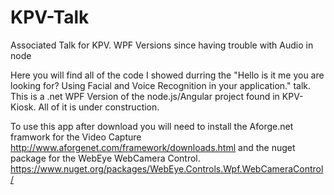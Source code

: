 # KPV-Talk
Associated Talk for KPV. WPF Versions since having trouble with Audio in node

Here you will find all of the code I showed durring the "Hello is it me you are looking for? Using Facial and Voice Recognition in your application."  talk.  This is a .net WPF Version of the node.js/Angular project found in KPV-Kiosk.  All of it is under construction.

To use this app after download you will need to install the Aforge.net framwork for the Video Capture 
http://www.aforgenet.com/framework/downloads.html
and the nuget package for the WebEye WebCamera Control.  https://www.nuget.org/packages/WebEye.Controls.Wpf.WebCameraControl/

